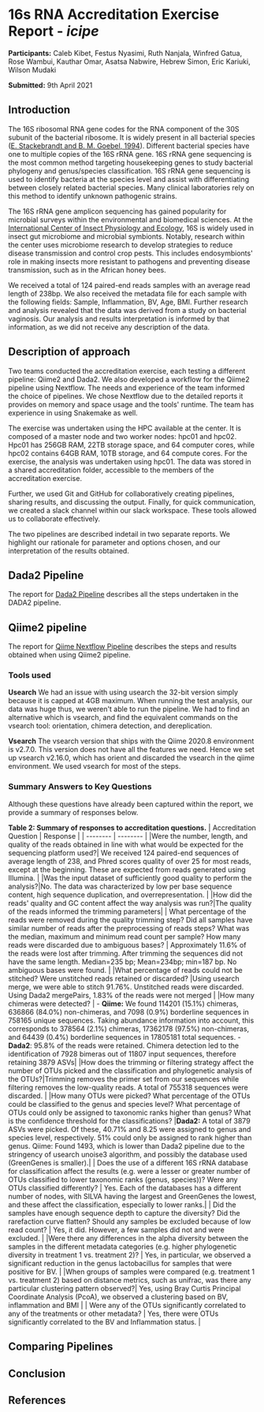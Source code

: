 # 16s RNA Accreditation Exercise Report - *icipe*
**Participants:** Caleb Kibet, Festus Nyasimi, Ruth Nanjala, Winfred Gatua, Rose Wambui, Kauthar Omar, Asatsa Nabwire, Hebrew Simon, Eric Kariuki, Wilson Mudaki

**Submitted:** 9th April 2021

## Introduction
The 16S ribosomal RNA gene codes for the RNA component of the 30S subunit of the bacterial ribosome. It is widely present in all bacterial species ([E. Stackebrandt and B. M. Goebel, 1994](https://doi.org/10.1099/00207713-44-4-846)). Different bacterial species have one to multiple copies of the 16S rRNA gene. 16S rRNA gene sequencing is the most common method targeting housekeeping genes to study bacterial phylogeny and genus/species classification. 16S rRNA gene sequencing is used to identify bacteria at the species level and assist with differentiating between closely related bacterial species. Many clinical laboratories rely on this method to identify unknown pathogenic strains.

The 16S rRNA gene amplicon sequencing has gained popularity for microbial surveys within the environmental and biomedical sciences. At the [International Center of Insect Physiology and Ecology](www.icipe.org), 16S is widely used in insect gut microbiome and microbial symbionts. Notably, research within the center uses microbiome research to develop strategies to reduce disease transmission and control crop pests. This includes endosymbionts' role in making insects more resistant to pathogens and preventing disease transmission, such as in the African honey bees.

We received a total of 124 paired-end reads samples with an average read length of 238bp. We also received the metadata file for each sample with the following fields: Sample, Inflammation, BV, Age, BMI. Further research and analysis revealed that the data was derived from a study on bacterial vaginosis. Our analysis and results interpretation is informed by that information, as we did not receive any description of the data. 


## Description of approach
Two teams conducted the accreditation exercise, each testing a different pipeline: Qiime2 and Dada2. We also developed a workflow for the Qiime2 pipeline using Nextflow. The needs and experience of the team informed the choice of pipelines. We chose Nextflow due to the detailed reports it provides on memory and space usage and the tools' runtime. The team has experience in using Snakemake as well. 

The exercise was undertaken using the HPC available at the center. It is composed of a master node and two worker nodes: hpc01 and hpc02. Hpc01 has 256GB RAM, 22TB storage space, and 64 computer cores, while hpc02 contains 64GB RAM, 10TB storage, and 64 compute cores. For the exercise, the analysis was undertaken using hpc01. The data was stored in a shared accreditation folder, accessible to the members of the accreditation exercise.

Further, we used Git and GitHub for collaboratively creating pipelines, sharing results, and discussing the output. Finally, for quick communication, we created a slack channel within our slack workspace. These tools allowed us to collaborate effectively. 

The two pipelines are described indetail in two separate reports. We highlight our rationale for parameter and options chosen, and our interpretation of the results obtained. 

## Dada2 Pipeline
The report for [Dada2 Pipeline](https://github.com/mbbu/16S_Accreditation/blob/main/Qiime2_report.md) describes all the steps undertaken in the DADA2 pipeline.

## Qiime2 pipeline
The report for [Qiime Nextflow Pipeline](https://github.com/mbbu/16S_Accreditation/blob/main/Qiime2_report.md) describes the steps and results obtained when using Qiime2 pipeline.

### Tools used 
**Usearch** 
We had an issue with using usearch the 32-bit version simply because it is capped at 4GB maximum. When running the test analysis, our data was huge thus, we weren't able to run the pipeline. We had to find an alternative which is vsearch, and find the equivalent commands on the vsearch tool: orientation, chimera detection, and dereplication.

**Vsearch**
The vsearch version that ships with the Qiime 2020.8 environment is v2.7.0. This version does not have all the features we need. Hence we set up vsearch v2.16.0, which has orient and discarded the vsearch in the qiime environment. We used vsearch for most of the steps.

### Summary Answers to Key Questions
Although these questions have already been captured within the report, we provide a summary of responses below. 

**Table 2: Summary of responses to accreditation questions.**
| Accreditation Question | Response |
| -------- | -------- | 
|Were the number, length, and quality of the reads obtained in line with what would be expected for the sequencing platform used?| We received 124 paired-end sequences of average length of 238, and Phred scores quality of over 25 for most reads, except at the beginning. These are expected from reads generated using Illumina. |
|Was the input dataset of sufficiently good quality to perform the analysis?|No. The data was characterized by low per base sequence content, high sequence duplication, and overrepresentation. |
|How did the reads' quality and GC content affect the way analysis was run?|The quality of the reads informed the trimming parameters|
| What percentage of the reads were removed during the quality trimming step? Did all samples have similar number of reads after the preprocessing of reads steps? What was the median, maximum and minimum read count per sample? How many reads were discarded due to ambiguous bases?     | Approximately 11.6% of the reads were lost after trimming. After trimming the sequences did not have the same length. Median=235 bp; Mean=234bp; min=187 bp. No ambiguous bases were found. |
|What percentage of reads could not be stitched? Were unstitched reads retained or discarded?  |Using usearch merge, we were able to stitch 91.76%. Unstitched reads were discarded. Using Dada2 mergePairs, 1.83% of the reads were not merged |
|How many chimeras were detected? | - **Qiime:** We found 114201 (15.1%) chimeras, 636866 (84.0%) non-chimeras, and 7098 (0.9%) borderline sequences in 758165 unique sequences. Taking abundance information into account, this corresponds to 378564 (2.1%) chimeras, 17362178 (97.5%) non-chimeras, and 64439 (0.4%) borderline sequences in 17805181 total sequences.  - **Dada2**: 95.8% of the reads were retained. Chimera detection led to the identification of 7928 bimeras out of 11807 input sequences, therefore retaining 3879 ASVs|
|How does the trimming or filtering strategy affect the number of OTUs picked and the classification and phylogenetic analysis of the OTUs?|Trimming removes the primer set from our sequences while filtering removes the low-quality reads. A total of 755318 sequences were discarded.  |
|How many OTUs were picked? What percentage of the OTUs could be classified to the genus and species level? What percentage of OTUs could only be assigned to taxonomic ranks higher than genus? What is the confidence threshold for the classifications? |**Dada2:** A total of 3879 ASVs were picked. Of these, 40.71% and 8.25 were assigned to genus and species level, respectively. 51% could only be assigned to rank higher than genus. Qiime: Found 1493, which is lower than Dada2 pipeline due to the stringency of usearch unoise3 algorithm, and possibly the database used (GreenGenes is smaller).|
| Does the use of a different 16S rRNA database for classification affect the results (e.g. were a lesser or greater number of OTUs classified to lower taxonomic ranks (genus, species))? Were any OTUs classified differently? | Yes. Each of the databases has a different number of nodes, with SILVA having the largest and GreenGenes the lowest, and these affect the classification, especially to lower ranks.|
| Did the samples have enough sequence depth to capture the diversity? Did the rarefaction curve flatten? Should any samples be excluded because of low read count? | Yes, it did. However, a few samples did not and were excluded. |
|Were there any differences in the alpha diversity between the samples in the different metadata categories (e.g. higher phylogenetic diversity in treatment 1 vs. treatment 2)? | Yes, in particular, we observed a significant reduction in the genus lactobacillus for samples that were positive for BV. |
|When groups of samples were compared (e.g. treatment 1 vs. treatment 2) based on distance metrics, such as unifrac, was there any particular clustering pattern observed?| Yes, using Bray Curtis Principal Coordinate Analysis (PcoA), we observed a clustering based on BV, inflammation and BMI |
| Were any of the OTUs significantly correlated to any of the treatments or other metadata? | Yes, there were OTUs significantly correlated to the BV and Inflammation status. |

## Comparing Pipelines


## Conclusion


## References
